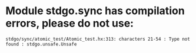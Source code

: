 # Module stdgo.sync has compilation errors, please do not use:
```
stdgo/sync/atomic_test/Atomic_test.hx:313: characters 21-54 : Type not found : stdgo.unsafe.Unsafe

```

